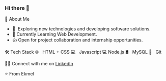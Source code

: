 ### Hi there 👋

🙂 About Me
* 🤔  Exploring new technologies and developing software solutions.
* 🔭  Currently Learning Web Development.
* 👍  Open for project collaboration and internship opportunities.

🛠 Tech Stack
  🌐   HTML + CSS
  💻   Javascript
  💻   Node.js
  🛢   MySQL
  🔧   Git

🤝🏻 Connect with me on [LinkedIn][1]

⭐️  From Ekmel

[1]: https://www.linkedin.com/in/ekmel-kalayci/
